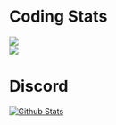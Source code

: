 # Coding Stats
<image src="https://wakatime.com/share/@AlexDevUwU/adf969ef-c8c4-45de-9faf-38c591cbf714.svg"></image>
<br />
<image src="https://wakatime.com/share/@AlexDevUwU/00163c4e-2b4b-4a93-9d5c-b1b0a12cf6ce.svg"></image>

###
# Discord
[![Github Stats](https://lanyard-profile-readme.vercel.app/api/419176939497193472?animated=true)](https://discord.com/users/419176939497193472)
